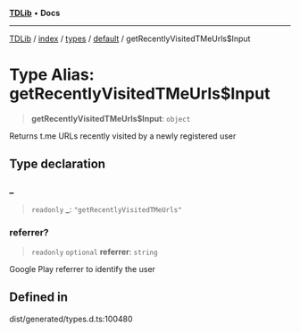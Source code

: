 [**TDLib**](../../../../../../README.md) • **Docs**

***

[TDLib](../../../../../../modules.md) / [index](../../../../../README.md) / [types](../../../README.md) / [default](../README.md) / getRecentlyVisitedTMeUrls$Input

# Type Alias: getRecentlyVisitedTMeUrls$Input

> **getRecentlyVisitedTMeUrls$Input**: `object`

Returns t.me URLs recently visited by a newly registered user

## Type declaration

### \_

> `readonly` **\_**: `"getRecentlyVisitedTMeUrls"`

### referrer?

> `readonly` `optional` **referrer**: `string`

Google Play referrer to identify the user

## Defined in

dist/generated/types.d.ts:100480
